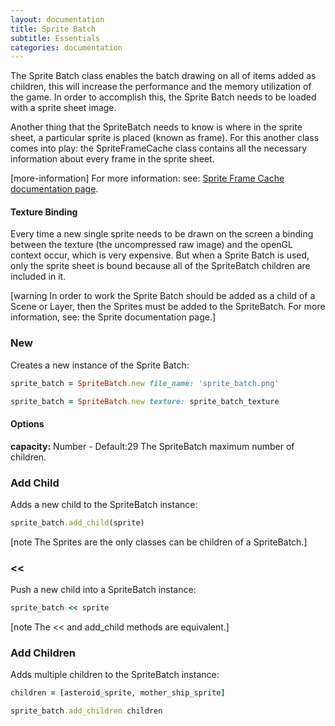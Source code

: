 ```yaml
---
layout: documentation
title: Sprite Batch
subtitle: Essentials
categories: documentation
---
```


The Sprite Batch class enables the batch drawing on all of items added as children, this will increase the performance and the memory utilization of the game. In order to accomplish this, the Sprite Batch needs to be loaded with a sprite sheet image.

Another thing that the SpriteBatch needs to know is where in the sprite sheet, a particular sprite is placed (known as frame). For this another class comes into play: the SpriteFrameCache class contains all the necessary information about every frame in the sprite sheet.

[more-information] For more information: see: [Sprite Frame Cache documentation page](../sprite-frame-cache).

#### Texture Binding 
Every time a new single sprite needs to be drawn on the screen a binding between the texture (the uncompressed raw image) and the openGL context occur, which is very expensive. But when a Sprite Batch is used, only the sprite sheet is bound because all of the SpriteBatch children are included in it. 

[warning In order to work the Sprite Batch should be added as a child of a Scene or Layer, then the Sprites must be added to the SpriteBatch. For more information, see: the Sprite documentation page.]

### New
Creates a new instance of the Sprite Batch:

```ruby
sprite_batch = SpriteBatch.new file_name: 'sprite_batch.png'

sprite_batch = SpriteBatch.new texture: sprite_batch_texture
```

#### Options
**capacity:** Number - Default:29
The SpriteBatch maximum number of children.

### Add Child
Adds a new child to the SpriteBatch instance:

```ruby
sprite_batch.add_child(sprite)
```

[note The Sprites are the only classes can be children of a SpriteBatch.]

### <<
Push a new child into a SpriteBatch instance:

```ruby
sprite_batch << sprite
```

[note The << and add_child methods are equivalent.]

### Add Children
Adds multiple children to the SpriteBatch instance:

```ruby
children = [asteroid_sprite, mother_ship_sprite]

sprite_batch.add_children children 
```
